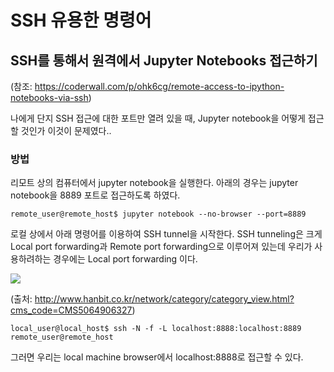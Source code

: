 # SSH 유용한 명령어

## SSH를 통해서 원격에서 Jupyter Notebooks 접근하기
(참조: https://coderwall.com/p/ohk6cg/remote-access-to-ipython-notebooks-via-ssh)

나에게 단지 SSH 접근에 대한 포트만 열려 있을 때, Jupyter notebook을 어떻게 접근할 것인가 이것이
문제였다..

### 방법

리모트 상의 컴퓨터에서 jupyter notebook을 실행한다. 아래의 경우는 jupyter notebook을 8889
포트로 접근하도록 하였다.
```shell
remote_user@remote_host$ jupyter notebook --no-browser --port=8889
```

로컬 상에서 아래 명령어를 이용하여 SSH tunnel을 시작한다. SSH tunneling은 크게 Local port
forwarding과 Remote port forwarding으로 이루어져 있는데 우리가 사용하려하는 경우에는 Local
port forwarding 이다.

![](http://www.hanbit.co.kr/data/editor/20160921142857_stfgabxd.gif)

(출처: http://www.hanbit.co.kr/network/category/category_view.html?cms_code=CMS5064906327)

```shell
local_user@local_host$ ssh -N -f -L localhost:8888:localhost:8889 remote_user@remote_host
```

그러면 우리는 local machine browser에서 localhost:8888로 접근할 수 있다.
